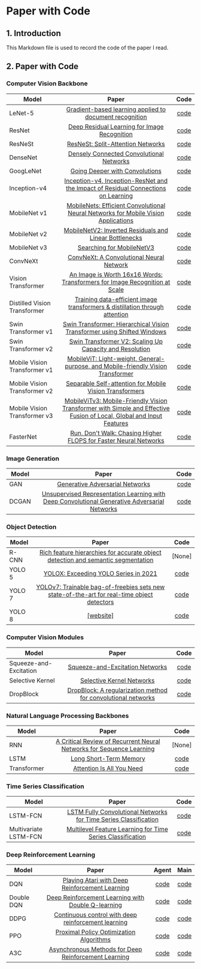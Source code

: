 # Paper with Code

## 1. Introduction

This Markdown file is used to record the code of the paper I read.

## 2. Paper with Code

###  Computer Vision Backbone
| Model                        |                                                                          Paper                                                                          |                      Code                      |
|------------------------------|:-------------------------------------------------------------------------------------------------------------------------------------------------------:|:----------------------------------------------:|
| LeNet-5                      |                         [Gradient-based learning applied to document recognition](https://ieeexplore.ieee.org/document/726791)                          |            [code](./Models/LetNet)             |
| ResNet                       |                                    [Deep Residual Learning for Image Recognition](https://arxiv.org/abs/1512.03385)                                     |            [code](./Models/ResNet)             |
| ResNeSt                      |                                          [ResNeSt: Split-Attention Networks](https://arxiv.org/abs/2004.08955)                                          |            [code](./Models/ResNeSt)            |
| DenseNet                     |                                      [Densely Connected Convolutional Networks](https://arxiv.org/abs/1608.06993)                                       |           [code](./Models/DenseNet)            |
| GoogLeNet                    |                                            [Going Deeper with Convolutions](https://arxiv.org/abs/1409.4842)                                            |   [code](./Models/Inception/GoogLeNet_2d.py)   |
| Inception-v4                 |                  [Inception-v4, Inception-ResNet and the Impact of Residual Connections on Learning](https://arxiv.org/abs/1602.07261)                  | [code](./Models/Inception/GoogLe_ResNet_1d.py) |
| MobileNet v1                 |                 [MobileNets: Efficient Convolutional Neural Networks for Mobile Vision Applications](https://arxiv.org/abs/1704.04861)                  |   [code](./Models/MobileNet/MobileV1_2d.py)    |
| MobileNet v2                 |                               [MobileNetV2: Inverted Residuals and Linear Bottlenecks](https://arxiv.org/abs/1801.04381)                                |   [code](./Models/MobileNet/MobileV2_2d.py)    |
| MobileNet v3                 |                                              [Searching for MobileNetV3](https://arxiv.org/abs/1905.02244)                                              |   [code](./Models/MobileNet/MobileV3_2d.py)    |
| ConvNeXt                     |                                      [ConvNeXt: A Convolutional Neural Network](https://arxiv.org/abs/2201.03545)                                       |           [code](./Models/ConvNeXt)            |
| Vision Transformer           |                     [An Image is Worth 16x16 Words: Transformers for Image Recognition at Scale](https://arxiv.org/abs/2010.11929)                      |    [code](./Models/VisionTransformer_DeiT)     |
| Distilled Vision Transformer |                     [Training data-efficient image transformers & distillation through attention](https://arxiv.org/abs/2012.12877)                     |    [code](./Models/VisionTransformer_DeiT)     |
| Swin Transformer v1          |                       [Swin Transformer: Hierarchical Vision Transformer using Shifted Windows](https://arxiv.org/abs/2103.14030)                       |    [code](./Models/SwinTransformer/Swin_v1)    |
| Swin Transformer v2          |                               [Swin Transformer V2: Scaling Up Capacity and Resolution](https://arxiv.org/abs/2111.09883)                               |    [code](./Models/SwinTransformer/Swin_v2)    |
| Mobile Vision Transformer v1 |                  [MobileViT: Light-weight, General-purpose, and Mobile-friendly Vision Transformer](https://arxiv.org/abs/2110.02178)                   |    [code](./Models/MobileViT/MobileViT_v1)     |
| Mobile Vision Transformer v2 |                               [Separable Self-attention for Mobile Vision Transformers](https://arxiv.org/abs/2206.02680)                               |    [code](./Models/MobileViT/MobileViT_v2)     |
| Mobile Vision Transformer v3 | [MobileViTv3: Mobile-Friendly Vision Transformer with Simple and Effective Fusion of Local, Global and Input Features](http://arxiv.org/abs/2209.15159) |    [code](./Models/MobileViT/MobileViT_v3)     |
| FasterNet                    |                          [Run, Don't Walk: Chasing Higher FLOPS for Faster Neural Networks](https://arxiv.org/abs/2303.03667)                           |           [code](./Models/FasterNet)           |

### Image Generation
| Model |                                                              Paper                                                               |          Code          |
|-------|:--------------------------------------------------------------------------------------------------------------------------------:|:----------------------:|
| GAN   |                                [Generative Adversarial Networks](https://arxiv.org/abs/1406.2661)                                |  [code](./Models/GAN)  |
| DCGAN | [Unsupervised Representation Learning with Deep Convolutional Generative Adversarial Networks](https://arxiv.org/abs/1511.06434) | [code](./Models/DCGAN) |

### Object Detection
| Model  |                                                             Paper                                                              |              Code               |
|--------|:------------------------------------------------------------------------------------------------------------------------------:|:-------------------------------:|
| R-CNN  |      [Rich feature hierarchies for accurate object detection and semantic segmentation](https://arxiv.org/abs/1311.2524)       |             [None]              |
| YOLO 5 |                            [YOLOX: Exceeding YOLO Series in 2021](https://arxiv.org/abs/2107.08430)                            | [code](./Models/Yolo/Yolo%20v5) |
| YOLO 7 | [YOLOv7: Trainable bag-of-freebies sets new state-of-the-art for real-time object detectors](https://arxiv.org/abs/2207.02696) | [code](./Models/Yolo/Yolo%20v7) |
| YOLO 8 |                                           [[website]](https://docs.ultralytics.com/)                                           | [code](./Models/Yolo/Yolo%20v8) |

### Computer Vision Modules
| Model                  |                                               Paper                                               |                  Code                  |
|------------------------|:-------------------------------------------------------------------------------------------------:|:--------------------------------------:|
| Squeeze-and-Excitation |                [Squeeze-and-Excitation Networks](https://arxiv.org/abs/1709.01507)                |  [code](./Models/Block/SEBlock_2d.py)  |
| Selective Kernel       |                   [Selective Kernel Networks](https://arxiv.org/abs/1903.06586)                   |  [code](./Models/Block/SKBlock_2d.py)  |
| DropBlock              | [DropBlock: A regularization method for convolutional networks](https://arxiv.org/abs/1810.12890) | [code](./Models/Block/DropBlock_2d.py) |

### Natural Language Processing Backbones
| Model       |                                                  Paper                                                   |             Code             |
|-------------|:--------------------------------------------------------------------------------------------------------:|:----------------------------:|
| RNN         | [A Critical Review of Recurrent Neural Networks for Sequence Learning](https://arxiv.org/abs/1506.00019) |            [None]            |
| LSTM        |             [Long Short-Term Memory](https://www.bioinf.jku.at/publications/older/2604.pdf)              |    [code](./Models/LSTM)     |
| Transformer |                      [Attention Is All You Need](https://arxiv.org/abs/1706.03762)                       | [code](./Models/Transformer) |

### Time Series Classification
| Model                 |                                                Paper                                                 |            Code            |
|-----------------------|:----------------------------------------------------------------------------------------------------:|:--------------------------:|
| LSTM-FCN              | [LSTM Fully Convolutional Networks for Time Series Classification](https://arxiv.org/abs/1709.05206) | [code](./Models/LSTM-FCN)  |
| Multivariate LSTM-FCN |    [Multilevel Feature Learning for Time Series Classification](https://arxiv.org/abs/1801.04503)    | [code](./Models/MLSTM-FCN) |

### Deep Reinforcement Learning
| Model      |                                          Paper                                           |                Agent                 |              Main               |
|------------|:----------------------------------------------------------------------------------------:|:------------------------------------:|:-------------------------------:|
| DQN        |    [Playing Atari with Deep Reinforcement Learning](https://arxiv.org/abs/1312.5602)     | [code](./Models/Agent/DQN_Agent.py)  | [code](./Main/DRL/DQN_Main.py)  |
| Double DQN |  [Deep Reinforcement Learning with Double Q-learning](https://arxiv.org/abs/1509.06461)  | [code](./Models/Agent/DQN_Agent.py)  | [code](./Main/DRL/DQN_Main.py)  |
| DDPG       | [Continuous control with deep reinforcement learning](https://arxiv.org/abs/1509.02971)  | [code](./Models/Agent/DDPG_Agent.py) | [code](./Main/DRL/DDPG_Main.py) |
| PPO        |       [Proximal Policy Optimization Algorithms](https://arxiv.org/abs/1707.06347)        | [code](./Models/Agent/PPO_Agent.py)  | [code](./Main/DRL/PPO_Main.py)  |
| A3C        | [Asynchronous Methods for Deep Reinforcement Learning](https://arxiv.org/abs/1602.01783) | [code](./Models/Agent/A3C_Agent.py)  | [code](./Main/DRL/A3C_Main.py)  |
